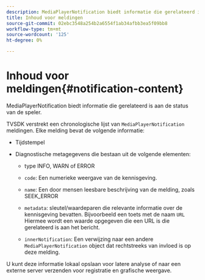 ```yaml
---
description: MediaPlayerNotification biedt informatie die gerelateerd is aan de status van de speler.
title: Inhoud voor meldingen
source-git-commit: 02ebc3548a254b2a6554f1ab34afbb3ea5f09bb8
workflow-type: tm+mt
source-wordcount: '125'
ht-degree: 0%

---
```


# Inhoud voor meldingen{#notification-content}

MediaPlayerNotification biedt informatie die gerelateerd is aan de status van de speler.

TVSDK verstrekt een chronologische lijst van `MediaPlayerNotification` meldingen. Elke melding bevat de volgende informatie:

* Tijdstempel
* Diagnostische metagegevens die bestaan uit de volgende elementen:

   * type INFO, WARN of ERROR
   * `code`: Een numerieke weergave van de kennisgeving.
   * `name`: Een door mensen leesbare beschrijving van de melding, zoals SEEK_ERROR
   * `metadata`: sleutel/waardeparen die relevante informatie over de kennisgeving bevatten. Bijvoorbeeld een toets met de naam `URL` Hiermee wordt een waarde opgegeven die een URL is die gerelateerd is aan het bericht.

   * `innerNotification`: Een verwijzing naar een andere `MediaPlayerNotification` object dat rechtstreeks van invloed is op deze melding.

U kunt deze informatie lokaal opslaan voor latere analyse of naar een externe server verzenden voor registratie en grafische weergave.
